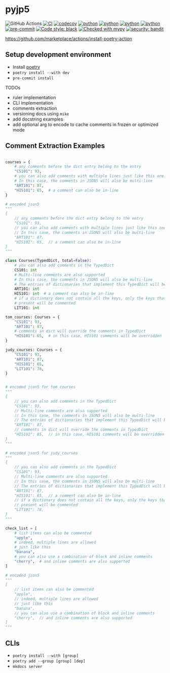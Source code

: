 # pyjp5

![GitHub Actions](https://img.shields.io/badge/github%20actions-%232671E5.svg?style=for-the-badge&logo=githubactions&logoColor=white)
[![CI](https://github.com/austinyu/pyjp5/actions/workflows/CI.yml/badge.svg?branch=main)](https://github.com/austinyu/pyjp5/actions/workflows/CI.yml)
[![codecov](https://codecov.io/gh/austinyu/pyjp5/graph/badge.svg?token=YLMVKROAF2)](https://codecov.io/gh/austinyu/pyjp5)
[![python](https://img.shields.io/badge/Python-3.10-3776AB.svg?style=flat&logo=python&logoColor=white)](https://www.python.org)
[![python](https://img.shields.io/badge/Python-3.11-3776AB.svg?style=flat&logo=python&logoColor=white)](https://www.python.org)
[![python](https://img.shields.io/badge/Python-3.12-3776AB.svg?style=flat&logo=python&logoColor=white)](https://www.python.org)
[![python](https://img.shields.io/badge/Python-3.13-3776AB.svg?style=flat&logo=python&logoColor=white)](https://www.python.org)
[![pre-commit](https://img.shields.io/badge/pre--commit-enabled-brightgreen?logo=pre-commit&logoColor=white)](https://github.com/pre-commit/pre-commit)
[![Code style: black](https://img.shields.io/badge/code%20style-black-000000.svg)](https://github.com/psf/black)
[![Checked with mypy](http://www.mypy-lang.org/static/mypy_badge.svg)](http://mypy-lang.org/)
[![security: bandit](https://img.shields.io/badge/security-bandit-yellow.svg)](https://github.com/PyCQA/bandit)

https://github.com/marketplace/actions/install-poetry-action

## Setup development environment

- Install [poetry](https://python-poetry.org/docs/)
- `poetry install --with dev`
- `pre-commit install`

TODOs

- ruler implementation
- CLI implementation
- comments extraction
- versioning docs using `mike`
- add docstring examples
- add optional arg to encode to cache comments in frozen or optimized mode

## Comment Extraction Examples

```python

courses = {
    # any comments before the dict entry belong to the entry
    "CS101": 93,
    # you can also add comments with multiple lines just like this one.
    # In this case, the comments in JSON5 will also be multi-line
    "ART101": 87,
    "HIS101": 65,  # a comment can also be in-line
}

# encoded json5
"""
{
    // any comments before the dict entry belong to the entry
    "CS101": 93,
    // you can also add comments with multiple lines just like this one.
    // In this case, the comments in JSON5 will also be multi-line
    "ART101": 87,
    "HIS101": 65,  // a comment can also be in-line
}
"""

class Courses(TypedDict, total=False):
    # you can also add comments in the TypedDict
    CS101: int
    # Multi-line comments are also supported
    # In this case, the comments in JSON5 will also be multi-line
    # The entries of dictionaries that implement this TypedDict will be commented
    ART101: int
    HIS101: int  # a comment can also be in-line
    # if a dictionary does not contain all the keys, only the keys that are
    # present will be commented
    LIT101: int

tom_courses: Courses = {
    "CS101": 93,
    "ART101": 87,
    # comments in dict will override the comments in TypedDict
    "HIS101": 65,  # in this case, HIS101 comments will be overridden
}

judy_courses: Courses = {
    "CS101": 93,
    "ART101": 87,
    "HIS101": 65,
    "LIT101": 78,
}


# encoded json5 for tom_courses
"""
{
    // you can also add comments in the TypedDict
    "CS101": 93,
    // Multi-line comments are also supported
    // In this case, the comments in JSON5 will also be multi-line
    // The entries of dictionaries that implement this TypedDict will be commented
    "ART101": 87,
    // comments in dict will override the comments in TypedDict
    "HIS101": 65,  // in this case, HIS101 comments will be overridden
}
"""

# encoded json5 for judy_courses
"""
{
    // you can also add comments in the TypedDict
    "CS101": 93,
    // Multi-line comments are also supported
    // In this case, the comments in JSON5 will also be multi-line
    // The entries of dictionaries that implement this TypedDict will be commented
    "ART101": 87,
    "HIS101": 65,  // a comment can also be in-line
    // if a dictionary does not contain all the keys, only the keys that are
    // present will be commented
    "LIT101": 78,
}
"""

```

```python
check_list = [
    # list items can also be commented
    "apple",
    # indeed, multiple lines are allowed
    # just like this
    "banana",
    # you can also use a combination of block and inline comments
    "cherry",  # and inline comments are also supported
]

# encoded json5
"""
[
    // list items can also be commented
    "apple",
    // indeed, multiple lines are allowed
    // just like this
    "banana",
    // you can also use a combination of block and inline comments
    "cherry",  // and inline comments are also supported
]
"""
```

## CLIs

- `poetry install --with [group]`
- `poetry add --group [group] [dep]`
- `mkdocs server`
